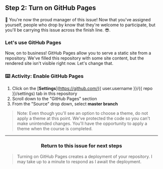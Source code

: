 ## Step 2: Turn on GitHub Pages

:tada: You're now the proud manager of this issue! Now that you've assigned yourself, people who drop by know that they're welcome to participate, but you'll be carrying this issue across the finish line. :sunglasses:.

### Let's use GitHub Pages

Now, on to business! GitHub Pages allow you to serve a static site from a repository. We've filled this repository with some site content, but the rendered site isn't visible right now. Let's change that.

### :keyboard: Activity: Enable GitHub Pages

1. Click on the [**Settings**](https://github.com/{{ user.username }}/{{ repo }}/settings) tab in this repository
1. Scroll down to the "GitHub Pages" section
1. From the "Source" drop down, select **master branch**

> Note: Even though you'll see an option to choose a theme, do not apply a theme at this point. We've protected the code so you can't make unintended changes. You'll have the opportunity to apply a theme when the course is completed. 

<hr>
<h3 align="center">Return to this issue for next steps</h3>

> Turning on GitHub Pages creates a deployment of your repository. I may take up to a minute to respond as I await the deployment.
